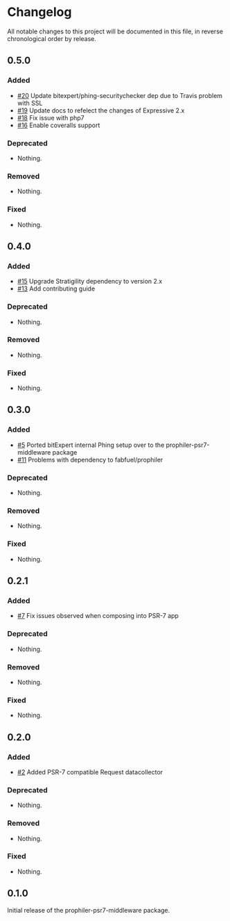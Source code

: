# Changelog

All notable changes to this project will be documented in this file, in reverse chronological order by release.

## 0.5.0

### Added

-  [#20](https://github.com/bitExpert/prophiler-psr7-middleware/pull/20) Update bitexpert/phing-securitychecker dep due to Travis problem with SSL
-  [#19](https://github.com/bitExpert/prophiler-psr7-middleware/pull/19) Update docs to refelect the changes of Expressive 2.x
-  [#18](https://github.com/bitExpert/prophiler-psr7-middleware/pull/18) Fix issue with php7
-  [#16](https://github.com/bitExpert/prophiler-psr7-middleware/pull/16) Enable coveralls support

### Deprecated

- Nothing.

### Removed

- Nothing.

### Fixed

- Nothing.

## 0.4.0

### Added

-  [#15](https://github.com/bitExpert/prophiler-psr7-middleware/pull/15) Upgrade Stratigility dependency to version 2.x
-  [#13](https://github.com/bitExpert/prophiler-psr7-middleware/pull/13) Add contributing guide

### Deprecated

- Nothing.

### Removed

- Nothing.

### Fixed

- Nothing.

## 0.3.0

### Added

-  [#5](https://github.com/bitExpert/prophiler-psr7-middleware/pull/5) Ported bitExpert internal Phing setup over to the prophiler-psr7-middleware package 
-  [#11](https://github.com/bitExpert/prophiler-psr7-middleware/issues/11) Problems with dependency to fabfuel/prophiler

### Deprecated

- Nothing.

### Removed

- Nothing.

### Fixed

- Nothing.

## 0.2.1

### Added

-  [#7](https://github.com/bitExpert/prophiler-psr7-middleware/pull/7) Fix issues observed when composing into PSR-7 app 

### Deprecated

- Nothing.

### Removed

- Nothing.

### Fixed

- Nothing.

## 0.2.0

### Added

-  [#2](https://github.com/bitExpert/prophiler-psr7-middleware/pull/2) Added PSR-7 compatible Request datacollector 

### Deprecated

- Nothing.

### Removed

- Nothing.

### Fixed

- Nothing.

## 0.1.0

Initial release of the prophiler-psr7-middleware package.
